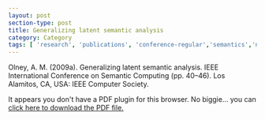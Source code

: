```yaml
---
layout: post
section-type: post
title: Generalizing latent semantic analysis
category: Category
tags: [ 'research', 'publications', 'conference-regular','semantics','nlp' ]
---
```

Olney, A. M. (2009a). Generalizing latent semantic analysis. IEEE International Conference on Semantic Computing (pp. 40–46). Los Alamitos, CA, USA: IEEE Computer Society. 

<object data="https://blogs.memphis.edu/aolney/files/2019/10/olney_icsc09.pdf" type="application/pdf" width="100%" height="600px">
 
  <p>It appears you don't have a PDF plugin for this browser.
  No biggie... you can <a href="https://blogs.memphis.edu/aolney/files/2019/10/olney_icsc09.pdf">click here to
  download the PDF file.</a></p>
  
</object>
